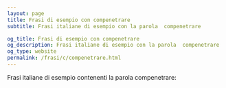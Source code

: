 ```yaml
---
layout: page
title: Frasi di esempio con compenetrare 
subtitle: Frasi italiane di esempio con la parola  compenetrare

og_title: Frasi di esempio con compenetrare 
og_description: Frasi italiane di esempio con la parola  compenetrare
og_type: website
permalink: /frasi/c/compenetrare.html
---
```


Frasi italiane di esempio contenenti la parola compenetrare:


